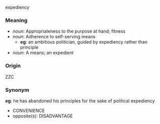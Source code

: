 expediency
### Meaning
+ _noun_: Appropriateness to the purpose at hand; fitness
+ _noun_: Adherence to self-serving means
	+ __eg__: an ambitious politician, guided by expediency rather than principle
+ _noun_: A means; an expedient

### Origin

ZZC

### Synonym

__eg__: he has abandoned his principles for the sake of political expediency

+ CONVENIENCE
+ opposite(s): DISADVANTAGE


